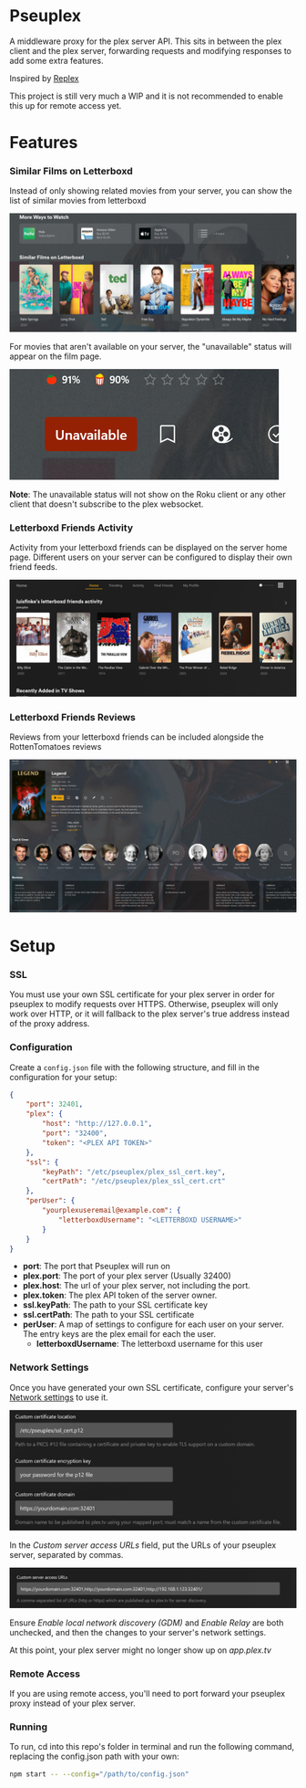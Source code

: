 # Pseuplex

A middleware proxy for the plex server API. This sits in between the plex client and the plex server, forwarding requests and modifying responses to add some extra features.

Inspired by [Replex](https://github.com/lostb1t/replex)

This project is still very much a WIP and it is not recommended to enable this up for remote access yet.

# Features

### Similar Films on Letterboxd

Instead of only showing related movies from your server, you can show the list of similar movies from letterboxd

![Similar Films on Letterboxd](docs/images/letterboxd_similar.png)

For movies that aren't available on your server, the "unavailable" status will appear on the film page.

![Unavailable](docs/images/unavailable.png)

**Note**: The unavailable status will not show on the Roku client or any other client that doesn't subscribe to the plex websocket.

### Letterboxd Friends Activity

Activity from your letterboxd friends can be displayed on the server home page. Different users on your server can be configured to display their own friend feeds.

![Letterboxd Friends Activity Feed](docs/images/letterboxd_friends_hub.png)

### Letterboxd Friends Reviews

Reviews from your letterboxd friends can be included alongside the RottenTomatoes reviews

![Letterboxd Friends Reviews](docs/images/letterboxd_friends_reviews.png)

# Setup

### SSL

You must use your own SSL certificate for your plex server in order for pseuplex to modify requests over HTTPS. Otherwise, pseuplex will only work over HTTP, or it will fallback to the plex server's true address instead of the proxy address.

### Configuration

Create a `config.json` file with the following structure, and fill in the configuration for your setup:

```json
{
	"port": 32401,
	"plex": {
		"host": "http://127.0.0.1",
		"port": "32400",
		"token": "<PLEX API TOKEN>"
	},
	"ssl": {
		"keyPath": "/etc/pseuplex/plex_ssl_cert.key",
		"certPath": "/etc/pseuplex/plex_ssl_cert.crt"
	},
	"perUser": {
		"yourplexuseremail@example.com": {
			"letterboxdUsername": "<LETTERBOXD USERNAME>"
		}
	}
}
```

- **port**: The port that Pseuplex will run on
- **plex.port**: The port of your plex server (Usually 32400)
- **plex.host**: The url of your plex server, not including the port.
- **plex.token**: The plex API token of the server owner.
- **ssl.keyPath**: The path to your SSL certificate key
- **ssl.certPath**: The path to your SSL certificate
- **perUser**: A map of settings to configure for each user on your server. The entry keys are the plex email for each the user.
	- **letterboxdUsername**: The letterboxd username for this user

### Network Settings

Once you have generated your own SSL certificate, configure your server's [Network settings](https://support.plex.tv/articles/200430283-network/) to use it.

![Plex SSL Prefs](docs/images/plex_ssl_prefs.png)

In the *Custom server access URLs* field, put the URLs of your pseuplex server, separated by commas.

![Plex Server URLs](docs/images/plex_server_urls.png)

Ensure *Enable local network discovery (GDM)* and *Enable Relay* are both unchecked, and then the changes to your server's network settings.

At this point, your plex server might no longer show up on *app.plex.tv*

### Remote Access

If you are using remote access, you'll need to port forward your pseuplex proxy instead of your plex server.

### Running

To run, cd into this repo's folder in terminal and run the following command, replacing the config.json path with your own:

```sh
npm start -- --config="/path/to/config.json"
```
